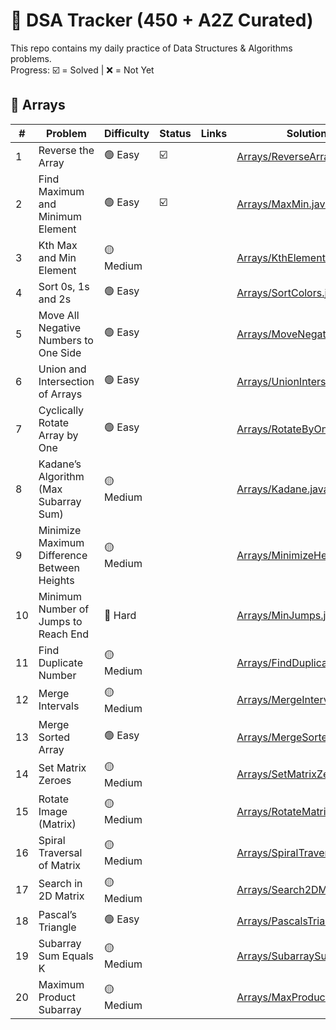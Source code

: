 # 🚀 DSA Tracker (450 + A2Z Curated)

This repo contains my daily practice of Data Structures & Algorithms problems.  
Progress: ☑️ = Solved | ❌ = Not Yet

## 📌 Arrays

| #  | Problem                                     | Difficulty | Status | Links                                                                                                                                                                                                                                                                  | Solution Dir                                                     |
|----|---------------------------------------------|------------|-----|------------------------------------------------------------------------------------------------------------------------------------------------------------------------------------------------------------------------------------------------------------------------|------------------------------------------------------------------|
| 1  | Reverse the Array                           | 🟢 Easy    |☑️ | [<img src="https://www.geeksforgeeks.org/favicon.ico" width="16"/>](https://www.geeksforgeeks.org/write-a-program-to-reverse-an-array-or-string/)                                                                                                                      | [Arrays/ReverseArray.java](Arrays/ReverseArray.java)             |
| 2  | Find Maximum and Minimum Element            | 🟢 Easy    |  ☑️    | [<img src="https://www.geeksforgeeks.org/favicon.ico" width="16"/>](https://www.geeksforgeeks.org/maximum-and-minimum-in-an-array/)                                                                                                                                    | [Arrays/MaxMin.java](Arrays/MaxMin.java)                         |
| 3  | Kth Max and Min Element                     | 🟡 Medium  |     | [<img src="https://www.geeksforgeeks.org/favicon.ico" width="16"/>](https://practice.geeksforgeeks.org/problems/kth-smallest-element5635/1) [<img src="https://leetcode.com/favicon.ico" width="16"/>](https://leetcode.com/problems/kth-largest-element-in-an-array/) | [Arrays/KthElement.java](Arrays/KthElement.java)                 |
| 4  | Sort 0s, 1s and 2s                          | 🟢 Easy    |     | [<img src="https://leetcode.com/favicon.ico" width="16"/>](https://leetcode.com/problems/sort-colors/)                                                                                                                                                                 | [Arrays/SortColors.java](Arrays/SortColors.java)                 |
| 5  | Move All Negative Numbers to One Side       | 🟢 Easy    |     | [<img src="https://www.geeksforgeeks.org/favicon.ico" width="16"/>](https://www.geeksforgeeks.org/move-negative-numbers-beginning-positive-end-constant-extra-space/)                                                                                                  | [Arrays/MoveNegatives.java](Arrays/MoveNegatives.java)           |
| 6  | Union and Intersection of Arrays            | 🟢 Easy    |     | [<img src="https://www.geeksforgeeks.org/favicon.ico" width="16"/>](https://practice.geeksforgeeks.org/problems/union-of-two-arrays3538/1)                                                                                                                             | [Arrays/UnionIntersection.java](Arrays/UnionIntersection.java)   |
| 7  | Cyclically Rotate Array by One              | 🟢 Easy    |     | [<img src="https://www.geeksforgeeks.org/favicon.ico" width="16"/>](https://practice.geeksforgeeks.org/problems/cyclically-rotate-an-array-by-one2614/1)                                                                                                               | [Arrays/RotateByOne.java](Arrays/RotateByOne.java)               |
| 8  | Kadane’s Algorithm (Max Subarray Sum)       | 🟡 Medium  |     | [<img src="https://leetcode.com/favicon.ico" width="16"/>](https://leetcode.com/problems/maximum-subarray/)                                                                                                                                                            | [Arrays/Kadane.java](Arrays/Kadane.java)                         |
| 9  | Minimize Maximum Difference Between Heights | 🟡 Medium  |     | [<img src="https://www.geeksforgeeks.org/favicon.ico" width="16"/>](https://practice.geeksforgeeks.org/problems/minimize-the-heights3351/1)                                                                                                                            | [Arrays/MinimizeHeights.java](Arrays/MinimizeHeights.java)       |
| 10 | Minimum Number of Jumps to Reach End        | 🔴 Hard    |     | [<img src="https://www.geeksforgeeks.org/favicon.ico" width="16"/>](https://practice.geeksforgeeks.org/problems/minimum-number-of-jumps-1587115620/1)                                                                                                                  | [Arrays/MinJumps.java](Arrays/MinJumps.java)                     |
| 11 | Find Duplicate Number                       | 🟡 Medium  |     | [<img src="https://leetcode.com/favicon.ico" width="16"/>](https://leetcode.com/problems/find-the-duplicate-number/)                                                                                                                                                   | [Arrays/FindDuplicate.java](Arrays/FindDuplicate.java)           |
| 12 | Merge Intervals                             | 🟡 Medium  |     | [<img src="https://leetcode.com/favicon.ico" width="16"/>](https://leetcode.com/problems/merge-intervals/)                                                                                                                                                             | [Arrays/MergeIntervals.java](Arrays/MergeIntervals.java)         |
| 13 | Merge Sorted Array                          | 🟢 Easy    |     | [<img src="https://leetcode.com/favicon.ico" width="16"/>](https://leetcode.com/problems/merge-sorted-array/)                                                                                                                                                          | [Arrays/MergeSortedArray.java](Arrays/MergeSortedArray.java)     |
| 14 | Set Matrix Zeroes                           | 🟡 Medium  |     | [<img src="https://leetcode.com/favicon.ico" width="16"/>](https://leetcode.com/problems/set-matrix-zeroes/)                                                                                                                                                           | [Arrays/SetMatrixZeroes.java](Arrays/SetMatrixZeroes.java)       |
| 15 | Rotate Image (Matrix)                       | 🟡 Medium  |     | [<img src="https://leetcode.com/favicon.ico" width="16"/>](https://leetcode.com/problems/rotate-image/)                                                                                                                                                                | [Arrays/RotateMatrix.java](Arrays/RotateMatrix.java)             |
| 16 | Spiral Traversal of Matrix                  | 🟡 Medium  |     | [<img src="https://leetcode.com/favicon.ico" width="16"/>](https://leetcode.com/problems/spiral-matrix/)                                                                                                                                                               | [Arrays/SpiralTraversal.java](Arrays/SpiralTraversal.java)       |
| 17 | Search in 2D Matrix                         | 🟡 Medium  |     | [<img src="https://leetcode.com/favicon.ico" width="16"/>](https://leetcode.com/problems/search-a-2d-matrix/)                                                                                                                                                          | [Arrays/Search2DMatrix.java](Arrays/Search2DMatrix.java)         |
| 18 | Pascal’s Triangle                           | 🟢 Easy    |     | [<img src="https://leetcode.com/favicon.ico" width="16"/>](https://leetcode.com/problems/pascals-triangle/)                                                                                                                                                            | [Arrays/PascalsTriangle.java](Arrays/PascalsTriangle.java)       |
| 19 | Subarray Sum Equals K                       | 🟡 Medium  |     | [<img src="https://leetcode.com/favicon.ico" width="16"/>](https://leetcode.com/problems/subarray-sum-equals-k/)                                                                                                                                                       | [Arrays/SubarraySumK.java](Arrays/SubarraySumK.java)             |
| 20 | Maximum Product Subarray                    | 🟡 Medium  |     | [<img src="https://leetcode.com/favicon.ico" width="16"/>](https://leetcode.com/problems/maximum-product-subarray/)                                                                                                                                                    | [Arrays/MaxProductSubarray.java](Arrays/MaxProductSubarray.java) |
